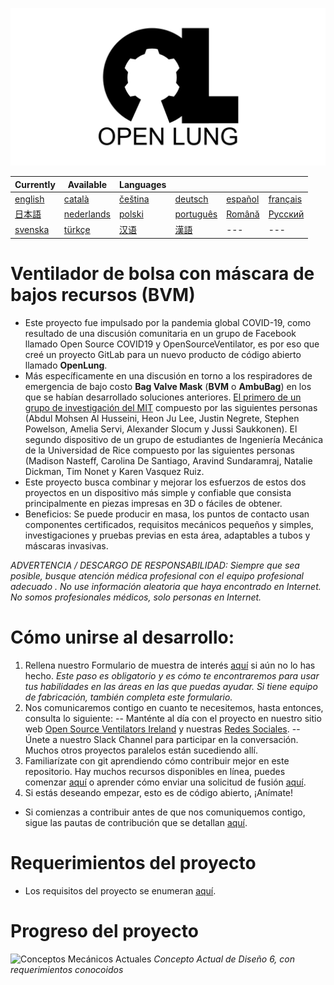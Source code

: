 ![Logo](images/OL_BANNER.png)


| Currently | Available | Languages |   |   |   |
|---|---|---|---|---|---|
|[english](README.md) | [català](translations/README-ca.md) | [čeština](translations/README-cz.md)| [deutsch](translations/README-de.md) | [español](translations/README-es.md) | [français](translations/README-fr.md) |
| [日本語](translations/README-ja.md) | [nederlands](translations/README-nl.md) | [polski](translations/README-pl.md) | [português](translations/README-pt_BR.md) | [Română](translations/README-ro.md) | [Русский](translations/README-ru.md) |
| [svenska](translations/README-sv.md) | [türkçe](translations/README-tr.md) | [汉语](translations/README-zh-Hans.md) | [漢語](translations/README-zh-Hant.md) |---|---|

# Ventilador de bolsa con máscara de bajos recursos (BVM)
- Este proyecto fue impulsado por la pandemia global COVID-19, como resultado de una discusión comunitaria en un grupo de Facebook llamado Open Source COVID19 y OpenSourceVentilator, es por eso que creé un proyecto GitLab para un nuevo producto de código abierto llamado **OpenLung**.
-  Más específicamente en una discusión en torno a los respiradores de emergencia de bajo costo **Bag Valve Mask** (**BVM** o **AmbuBag**) en los que se habían desarrollado soluciones anteriores. [El primero de un grupo de investigación del MIT](https://web.mit.edu/2.75/projects/DMD_2010_Al_Husseini.pdf) compuesto por las siguientes personas (Abdul Mohsen Al Husseini, Heon Ju Lee, Justin Negrete, Stephen Powelson, Amelia Servi, Alexander Slocum y Jussi Saukkonen). El segundo dispositivo de un grupo de estudiantes de Ingeniería Mecánica de la Universidad de Rice compuesto por las siguientes personas (Madison Nasteff, Carolina De Santiago, Aravind Sundaramraj, Natalie Dickman, Tim Nonet y Karen Vasquez Ruiz.
-  Este proyecto busca combinar y mejorar los esfuerzos de estos dos proyectos en un dispositivo más simple y confiable que consista principalmente en piezas impresas en 3D o fáciles de obtener.
-  Beneficios: Se puede producir en masa, los puntos de contacto usan componentes certificados, requisitos mecánicos pequeños y simples, investigaciones y pruebas previas en esta área, adaptables a tubos y máscaras invasivas.

*ADVERTENCIA / DESCARGO DE RESPONSABILIDAD: Siempre que sea posible, busque atención médica profesional con el equipo profesional adecuado . No use información aleatoria que haya encontrado en Internet. No somos profesionales médicos, solo personas en Internet.*

# Cómo unirse al desarrollo:
1. Rellena nuestro Formulario de muestra de interés [aquí](https://opensourceventilator.ie/register) si aún no lo has hecho.
*Este paso es obligatorio y es cómo te encontraremos para usar tus habilidades en las áreas en las que puedas ayudar. Si tiene equipo de fabricación, también completa este formulario.*
2. Nos comunicaremos contigo en cuanto te necesitemos, hasta entonces, consulta lo siguiente:
-- Manténte al día con el proyecto en nuestro sitio web [Open Source Ventilators Ireland](https://opensourceventilator.ie/) y nuestras [Redes Sociales](https://join.slack.com/t/osventilator/shared_invite/zt-czh5mtpg-z2QZX1xbxAmueOgSgy1tZw).
-- Únete a nuestro Slack Channel para participar en la conversación. Muchos otros proyectos paralelos están sucediendo allí.
3. Familiarízate con git aprendiendo cómo contribuir mejor en este repositorio. Hay muchos recursos disponibles en línea, puedes comenzar [aquí](https://www.youtube.com/watch?v=enMumwvLAug) o aprender cómo enviar una solicitud de fusión [aquí](https://docs.gitlab.com/ee/user/project/merge_requests/creating_merge_requests.html).
4. Si estás deseando empezar, esto es de código abierto, ¡Anímate!
* Si comienzas a contribuir antes de que nos comuniquemos contigo, sigue las pautas de contribución que se detallan [aquí](https://gitlab.com/TrevorSmale/OSV-OpenLung/-/blob/master/CONTRIBUTING.md).


# Requerimientos del proyecto
- Los requisitos del proyecto se enumeran [aquí](requirements/design-requirements.md).


# Progreso del proyecto
![Conceptos Mecánicos Actuales](images/CONCEPT_6_MECH.png)
*Concepto Actual de Diseño 6, con requerimientos conocoidos*
